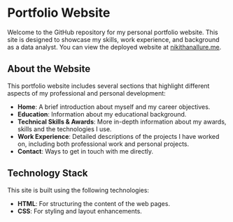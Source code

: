 # Portfolio Website

Welcome to the GitHub repository for my personal portfolio website. This site is designed to showcase my skills, work experience, and background as a data analyst. You can view the deployed website at [nikithanallure.me](https://nikithanallure.me).

## About the Website

This portfolio website includes several sections that highlight different aspects of my professional and personal development:

- **Home**: A brief introduction about myself and my career objectives.
- **Education**: Information about my educational background.
- **Technical Skills & Awards**: More in-depth information about my awards, skills and the technologies I use.
- **Work Experience**: Detailed descriptions of the projects I have worked on, including both professional work and personal projects.
- **Contact**: Ways to get in touch with me directly.

## Technology Stack

This site is built using the following technologies:

- **HTML**: For structuring the content of the web pages.
- **CSS**: For styling and layout enhancements.
